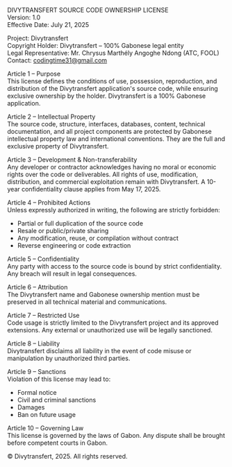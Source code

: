 DIVYTRANSFERT SOURCE CODE OWNERSHIP LICENSE  
Version: 1.0  
Effective Date: July 21, 2025  

Project: Divytransfert  
Copyright Holder: Divytransfert – 100% Gabonese legal entity  
Legal Representative: Mr. Chrysus Marthély Angoghe Ndong (ATC, FOOL)  
Contact: codingtime31@gmail.com

Article 1 – Purpose  
This license defines the conditions of use, possession, reproduction, and distribution of the Divytransfert application's source code, while ensuring exclusive ownership by the holder. Divytransfert is a 100% Gabonese application.

Article 2 – Intellectual Property  
The source code, structure, interfaces, databases, content, technical documentation, and all project components are protected by Gabonese intellectual property law and international conventions. They are the full and exclusive property of Divytransfert.

Article 3 – Development & Non-transferability  
Any developer or contractor acknowledges having no moral or economic rights over the code or deliverables. All rights of use, modification, distribution, and commercial exploitation remain with Divytransfert. A 10-year confidentiality clause applies from May 17, 2025.

Article 4 – Prohibited Actions  
Unless expressly authorized in writing, the following are strictly forbidden:  
- Partial or full duplication of the source code  
- Resale or public/private sharing  
- Any modification, reuse, or compilation without contract  
- Reverse engineering or code extraction  

Article 5 – Confidentiality  
Any party with access to the source code is bound by strict confidentiality. Any breach will result in legal consequences.

Article 6 – Attribution  
The Divytransfert name and Gabonese ownership mention must be preserved in all technical material and communications.

Article 7 – Restricted Use  
Code usage is strictly limited to the Divytransfert project and its approved extensions. Any external or unauthorized use will be legally sanctioned.

Article 8 – Liability  
Divytransfert disclaims all liability in the event of code misuse or manipulation by unauthorized third parties.

Article 9 – Sanctions  
Violation of this license may lead to:  
- Formal notice  
- Civil and criminal sanctions  
- Damages  
- Ban on future usage  

Article 10 – Governing Law  
This license is governed by the laws of Gabon. Any dispute shall be brought before competent courts in Gabon.

© Divytransfert, 2025. All rights reserved.
